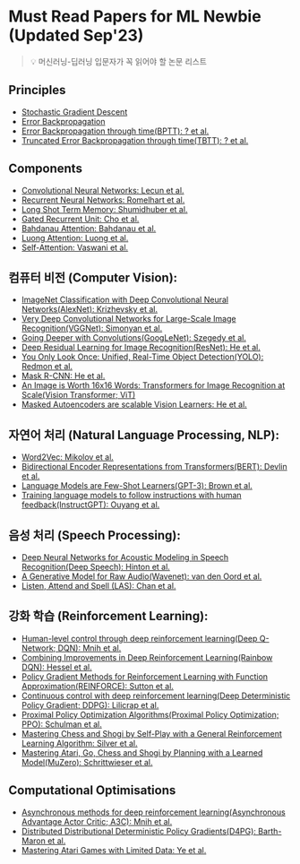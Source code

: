 # Must Read Papers for ML Newbie (Updated Sep'23)

> 💡 머신러닝-딥러닝 입문자가 꼭 읽어야 할 논문 리스트

## Principles 

- [Stochastic Gradient Descent](https://projecteuclid.org/journals/annals-of-mathematical-statistics/volume-23/issue-3/Stochastic-Estimation-of-the-Maximum-of-a-Regression-Function/10.1214/aoms/1177729392.full)
- [Error Backpropagation](https://www.nature.com/articles/323533a0)
- [Error Backpropagation through time(BPTT): ? et al.]()
- [Truncated Error Backpropagation through time(TBTT): ? et al.]()

## Components

- [Convolutional Neural Networks: Lecun et al.](http://yann.lecun.com/exdb/publis/pdf/lecun-01a.pdf)
- [Recurrent Neural Networks: Romelhart et al.](https://apps.dtic.mil/dtic/tr/fulltext/u2/a164453.pdf)
- [Long Shot Term Memory: Shumidhuber et al.](https://www.bioinf.jku.at/publications/older/2604.pdf)
- [Gated Recurrent Unit: Cho et al.](https://aclanthology.org/D14-1179.pdf)
- [Bahdanau Attention: Bahdanau et al.](https://arxiv.org/pdf/1409.0473.pdf)
- [Luong Attention: Luong et al.](https://aclanthology.org/D15-1166.pdf)
- [Self-Attention: Vaswani et al.](https://proceedings.neurips.cc/paper_files/paper/2017/file/3f5ee243547dee91fbd053c1c4a845aa-Paper.pdf)

## 컴퓨터 비전 (Computer Vision):

- [ImageNet Classification with Deep Convolutional Neural Networks(AlexNet): Krizhevsky et al.](https://proceedings.neurips.cc/paper_files/paper/2012/file/c399862d3b9d6b76c8436e924a68c45b-Paper.pdf)
- [Very Deep Convolutional Networks for Large-Scale Image Recognition(VGGNet): Simonyan et al.](https://arxiv.org/abs/1409.1556)
- [Going Deeper with Convolutions(GoogLeNet): Szegedy et al.](https://arxiv.org/abs/1409.4842)
- [Deep Residual Learning for Image Recognition(ResNet): He et al.](https://arxiv.org/abs/1512.03385)
- [You Only Look Once: Unified, Real-Time Object Detection(YOLO): Redmon et al.](https://arxiv.org/abs/1506.02640)
- [Mask R-CNN: He et al.](https://arxiv.org/abs/1703.06870)
- [An Image is Worth 16x16 Words: Transformers for Image Recognition at Scale(Vision Transformer; ViT)](https://arxiv.org/pdf/2010.11929.pdf)
- [Masked Autoencoders are scalable Vision Learners: He et al.](https://arxiv.org/pdf/2111.06377.pdf)

## 자연어 처리 (Natural Language Processing, NLP):

- [Word2Vec: Mikolov et al.](https://arxiv.org/abs/1310.4546)
- [Bidirectional Encoder Representations from Transformers(BERT): Devlin et al.](https://arxiv.org/abs/1810.04805)
- [Language Models are Few-Shot Learners(GPT-3): Brown et al.](https://arxiv.org/abs/2005.14165)
- [Training language models to follow instructions with human feedback(InstructGPT): Ouyang et al.](https://arxiv.org/abs/2203.02155)

## 음성 처리 (Speech Processing):

- [Deep Neural Networks for Acoustic Modeling in Speech Recognition(Deep Speech): Hinton et al.](https://ieeexplore.ieee.org/document/6296526)
- [A Generative Model for Raw Audio(Wavenet): van den Oord et al.](https://arxiv.org/abs/1609.03499)
- [Listen, Attend and Spell (LAS): Chan et al.](https://arxiv.org/abs/1508.01211)

## 강화 학습 (Reinforcement Learning):

- [Human-level control through deep reinforcement learning(Deep Q-Network; DQN): Mnih et al.](https://www.nature.com/articles/nature14236)
- [Combining Improvements in Deep Reinforcement Learning(Rainbow DQN): Hessel et al.](https://arxiv.org/abs/1710.02298)
- [Policy Gradient Methods for Reinforcement Learning with Function Approximation(REINFORCE): Sutton et al.](https://proceedings.neurips.cc/paper/1999/file/464d828b85b0bed98e80ade0a5c43b0f-Paper.pdf)
- [Continuous control with deep reinforcement learning(Deep Deterministic Policy Gradient; DDPG): Lilicrap et al.](https://arxiv.org/abs/1509.02971)
- [Proximal Policy Optimization Algorithms(Proximal Policy Optimization; PPO): Schulman et al.](https://arxiv.org/abs/1707.06347)
- [Mastering Chess and Shogi by Self-Play with a General Reinforcement Learning Algorithm: Silver et al.](https://arxiv.org/abs/1712.01815)
- [Mastering Atari, Go, Chess and Shogi by Planning with a Learned Model(MuZero): Schrittwieser et al.](https://arxiv.org/abs/1911.08265)


## Computational Optimisations

- [Asynchronous methods for deep reinforcement learning(Asynchronous Advantage Actor Critic; A3C): Mnih et al.](https://arxiv.org/abs/1602.01783)
- [Distributed Distributional Deterministic Policy Gradients(D4PG): Barth-Maron et al.](https://arxiv.org/abs/1804.08617)
- [Mastering Atari Games with Limited Data: Ye et al.](https://arxiv.org/abs/2111.00210)

<!--
## 컴퓨터 비전 (Computer Vision):
### 이미지 분류 (Image Classification): 이미지가 어떤 객체나 카테고리에 속하는지 분류합니다.
### 객체 검출 (Object Detection): 이미지 내에서 객체의 위치를 찾고 경계 상자를 그립니다.
### 얼굴 인식 (Face Recognition): 얼굴을 인식하고 개별 얼굴을 식별합니다.
### 이미지 분할 (Image Segmentation): 이미지를 픽셀 수준에서 객체로 분할합니다.
### 스타일 변환 (Style Transfer): 한 이미지의 스타일을 다른 이미지에 적용합니다.
### 자율 주행 자동차 (Autonomous Vehicles): 자율 주행 자동차에서 센서 데이터를 처리하고 환경을 이해하는 데 활용됩니다.

## 자연어 처리 (Natural Language Processing, NLP):
### 텍스트 분류 (Text Classification): 텍스트를 카테고리로 분류하거나 감정을 분석합니다.
### 기계 번역 (Machine Translation): 언어 간 번역을 수행합니다.
### 개체명 인식 (Named Entity Recognition, NER): 텍스트에서 명사나 개체를 식별합니다.
### 문서 요약 (Text Summarization): 긴 텍스트를 요약하여 핵심 내용을 추출합니다.
### 감정 분석 (Sentiment Analysis): 텍스트의 감정 톤을 분석합니다.
### 질의 응답 시스템 (Question Answering Systems): 질문에 대한 답변을 생성합니다.

## 음성 처리 (Speech Processing):
### 음성 인식 (Speech Recognition): 음성을 텍스트로 변환합니다.
### 음성 합성 (Speech Synthesis): 텍스트를 음성으로 변환합니다.
### 화자 인식 (Speaker Recognition): 특정 화자를 인식합니다.
### 음성 감정 분석 (Speech Emotion Analysis): 음성에서 감정을 분석합니다.

## 강화 학습 (Reinforcement Learning):
### 에이전트가 환경과 상호 작용하며 보상을 최대화하는 방법을 학습합니다.
### 게임, 로봇 제어, 금융 거래 등 다양한 응용 분야에서 사용됩니다.

## 생성적 모델 (Generative Models):
### 생성적 적대 신경망 (Generative Adversarial Networks, GANs): 이미지, 음성, 텍스트 등의 데이터를 생성합니다.
### 변이형 오토인코더 (Variational Autoencoders, VAEs): 데이터를 생성하고 분석하는 데 사용됩니다.

## 각종 응용 분야:
### 의료 이미지 분석 (Medical Image Analysis)
### 금융 예측 (Financial Forecasting)
### 화학 및 분자 모델링 (Chemistry and Molecular Modeling)
### 게임 개발 (Game Development)
### 로봇 공학 (Robotics)
### 환경 모니터링 (Environmental Monitoring)
-->


<!--
## CNN (Convolutional Neural Network) 

### 

### Computer Vision

- [Image Super-Resolution Using Deep Convolutional Networks](https://arxiv.org/abs/1501.00092)
-->

<!--
CNN (Convolutional Neural Network) 
LSTM (Long Short-Term Memory)
RNN (Recurrent Neural Network)
GAN (Generation Attemarical Network)
RBFN (Radial Basis Function Network)
MLP (Multi-Layer Perceptron)
SOM (Self Organization Map)
DBN (Deep Belief Networks)
RBM (Restricted Boltzmann Machine)
Autoencoder

ref: https://t.ly/othN4
-->
